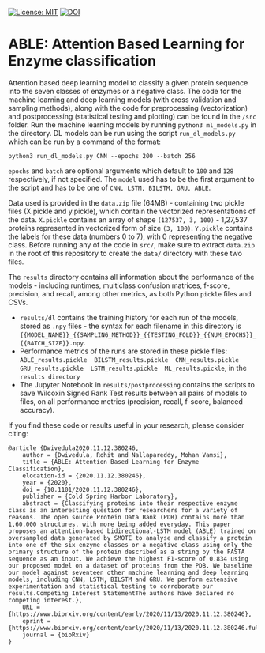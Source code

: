[![License: MIT](https://img.shields.io/badge/License-MIT-yellow.svg)](https://opensource.org/licenses/MIT) [![DOI](https://zenodo.org/badge/290200950.svg)](https://zenodo.org/badge/latestdoi/290200950)



# ABLE: Attention Based Learning for Enzyme classification

Attention based deep learning model to classify a given protein sequence into the seven classes of enzymes or a negative class. The code for the machine learning and deep learning models (with cross validation and sampling methods), along with the code for preprocessing (vectorization) and postprocessing (statistical testing and plotting) can be found in the `/src` folder. Run the machine learning models by running `python3 ml_models.py` in the directory. DL models can be run using the script `run_dl_models.py` which can be run by a command of the format:

```
python3 run_dl_models.py CNN --epochs 200 --batch 256
```

`epochs` and `batch` are optional arguments which default to `100` and `128` respectively, if not specified. The `model` used has to be the first argument to the script and has to be one of `CNN, LSTM, BILSTM, GRU, ABLE`. 

Data used is provided in the `data.zip` file (64MB) - containing two pickle files (X.pickle and y.pickle), which contain the vectorized representations of the data. `X.pickle` contains an array of shape `(127537, 3, 100)` - 1,27,537 proteins represented in vectorized form of size `(3, 100)`. `Y.pickle` contains the labels for these data (numbers 0 to 7), with 0 representing the negative class. Before running any of the code in `src/`, make sure to extract `data.zip` in the root of this repository to create the `data/` directory with these two files.


The `results` directory contains all information about the performance of the models - including runtimes, multiclass confusion matrices, f-score, precision, and recall, among other metrics, as both Python `pickle` files and CSVs. 

* `results/dl` contains the training history for each run of the models, stored as `.npy` files - the syntax for each filename in this directory is `{{MODEL_NAME}}_{{SAMPLING_METHOD}}_{{TESTING_FOLD}}_{{NUM_EPOCHS}}_{{BATCH_SIZE}}.npy`. 
* Performance metrics of the runs are stored in these pickle files: `ABLE_results.pickle  BILSTM_results.pickle  CNN_results.pickle  GRU_results.pickle  LSTM_results.pickle  ML_results.pickle`, in the `results directory`
* The Jupyter Notebook in `results/postprocessing` contains the scripts to save Wilcoxin Signed Rank Test results between all pairs of models to files, on all performance metrics (precision, recall, f-score, balanced accuracy).

If you find these code or results useful in your research, please consider citing:

```
@article {Dwivedula2020.11.12.380246,
    author = {Dwivedula, Rohit and Nallapareddy, Mohan Vamsi},
    title = {ABLE: Attention Based Learning for Enzyme Classification},
    elocation-id = {2020.11.12.380246},
    year = {2020},
    doi = {10.1101/2020.11.12.380246},
    publisher = {Cold Spring Harbor Laboratory},
    abstract = {Classifying proteins into their respective enzyme class is an interesting question for researchers for a variety of reasons. The open source Protein Data Bank (PDB) contains more than 1,60,000 structures, with more being added everyday. This paper proposes an attention-based bidirectional-LSTM model (ABLE) trained on oversampled data generated by SMOTE to analyse and classify a protein into one of the six enzyme classes or a negative class using only the primary structure of the protein described as a string by the FASTA sequence as an input. We achieve the highest F1-score of 0.834 using our proposed model on a dataset of proteins from the PDB. We baseline our model against seventeen other machine learning and deep learning models, including CNN, LSTM, BILSTM and GRU. We perform extensive experimentation and statistical testing to corroborate our results.Competing Interest StatementThe authors have declared no competing interest.},
    URL = {https://www.biorxiv.org/content/early/2020/11/13/2020.11.12.380246},
    eprint = {https://www.biorxiv.org/content/early/2020/11/13/2020.11.12.380246.full.pdf},
    journal = {bioRxiv}
}
```

